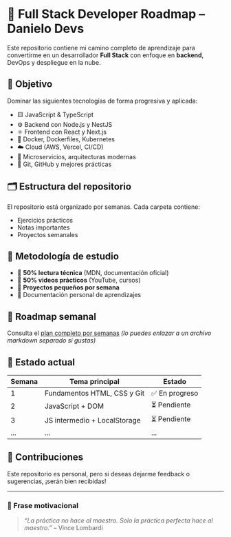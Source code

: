 # 🧠 Full Stack Developer Roadmap – Danielo Devs

Este repositorio contiene mi camino completo de aprendizaje para convertirme en un desarrollador **Full Stack** con enfoque en **backend**, DevOps y despliegue en la nube.

## 📌 Objetivo

Dominar las siguientes tecnologías de forma progresiva y aplicada:

- 🟨 JavaScript & TypeScript
- ⚙️ Backend con Node.js y NestJS
- ⚛️ Frontend con React y Next.js
- 🐳 Docker, Dockerfiles, Kubernetes
- ☁️ Cloud (AWS, Vercel, CI/CD)
- 🔐 Microservicios, arquitecturas modernas
- 🧰 Git, GitHub y mejores prácticas

## 🗂️ Estructura del repositorio

El repositorio está organizado por semanas. Cada carpeta contiene:

- Ejercicios prácticos
- Notas importantes
- Proyectos semanales


## 🧪 Metodología de estudio

- 📖 **50% lectura técnica** (MDN, documentación oficial)
- 🎥 **50% videos prácticos** (YouTube, cursos)
- 🧠 **Proyectos pequeños por semana**
- 📝 Documentación personal de aprendizajes

## 📅 Roadmap semanal

Consulta el [plan completo por semanas](#) *(lo puedes enlazar a un archivo markdown separado si gustas)*

## 🚀 Estado actual

| Semana | Tema principal                        | Estado  |
|--------|----------------------------------------|---------|
| 1      | Fundamentos HTML, CSS y Git            | ✅ En progreso |
| 2      | JavaScript + DOM                       | ⏳ Pendiente |
| 3      | JS intermedio + LocalStorage           | ⏳ Pendiente |
| ...    | ...                                    | ...     |

## 🤝 Contribuciones

Este repositorio es personal, pero si deseas dejarme feedback o sugerencias, ¡serán bien recibidas!

---

### 🧠 Frase motivacional

> _“La práctica no hace al maestro. Solo la práctica perfecta hace al maestro.”_ – Vince Lombardi



